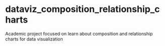 # dataviz_composition_relationship_charts
Academic project focused on learn about composition and relationship charts for data visualization
